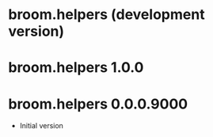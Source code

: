 # broom.helpers (development version)

# broom.helpers 1.0.0

# broom.helpers 0.0.0.9000

* Initial version

